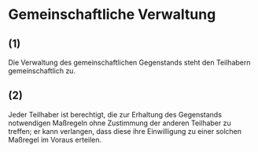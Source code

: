 # Gemeinschaftliche Verwaltung



## (1)

 Die Verwaltung des gemeinschaftlichen Gegenstands steht den Teilhabern gemeinschaftlich zu.

## (2)

 Jeder Teilhaber ist berechtigt, die zur Erhaltung des Gegenstands notwendigen Maßregeln ohne Zustimmung der anderen Teilhaber zu treffen; er kann verlangen, dass diese ihre Einwilligung zu einer solchen Maßregel im Voraus erteilen. 

